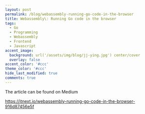```yaml
---
layout: post
permalink: /blog/webassembly-running-go-code-in-the-browser
title: Webassembly\: Running Go code in the browser
tags:
  - Go
  - Programming
  - Webassembly
  - Frontend
  - Javascript
accent_image: 
  background: url('/assets/img/blog/jj-ying.jpg') center/cover
  overlay: false
accent_color: '#ccc'
theme_color: '#ccc'
hide_last_modified: true
comments: true
---
```



The article can be found on Medium

https://itnext.io/webassembly-running-go-code-in-the-browser-916d87456e5f

